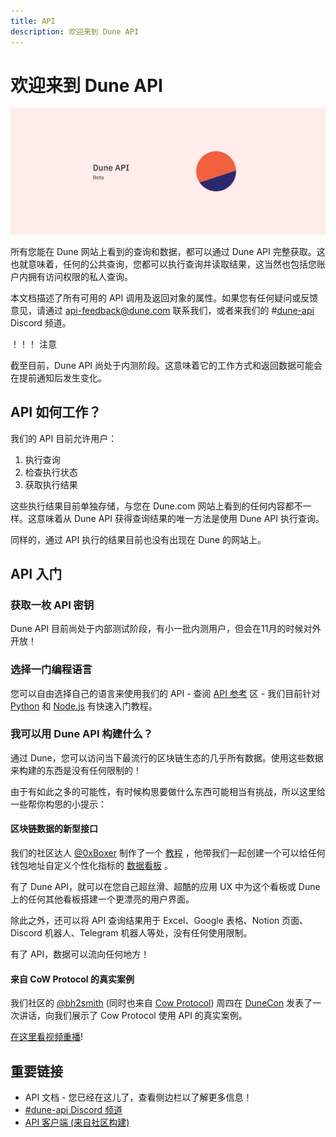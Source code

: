```yaml
---
title: API
description: 欢迎来到 Dune API
---
```


# 欢迎来到 Dune API

![dune API Cover](images/dune_api_cover.jpg)

所有您能在 Dune 网站上看到的查询和数据，都可以通过 Dune API 完整获取。这也就意味着，任何的公共查询，您都可以执行查询并读取结果，这当然也包括您账户内拥有访问权限的私人查询。

本文档描述了所有可用的 API 调用及返回对象的属性。如果您有任何疑问或反馈意见，请通过 [api-feedback@dune.com](mailto:api-feedback@dune.com) 联系我们，或者来我们的 #[dune-api](https://discord.com/channels/757637422384283659/1019910980634939433) Discord 频道。

！！！ 注意

截至目前，Dune API 尚处于内测阶段。这意味着它的工作方式和返回数据可能会在提前通知后发生变化。

## API 如何工作？

我们的 API 目前允许用户：

1. 执行查询
2. 检查执行状态
3. 获取执行结果

这些执行结果目前单独存储，与您在 Dune.com 网站上看到的任何内容都不一样。这意味着从 Dune API 获得查询结果的唯一方法是使用 Dune API 执行查询。

同样的，通过 API 执行的结果目前也没有出现在 Dune 的网站上。

## API 入门

### 获取一枚 API 密钥

Dune API 目前尚处于内部测试阶段，有小一批内测用户，但会在11月的时候对外开放！

### 选择一门编程语言

您可以自由选择自己的语言来使用我们的 API - 查阅 [API 参考](api-reference/authentication.md) 区 - 我们目前针对 [Python](quick-start/api-py.md) 和 [Node.js](quick-start/api-js.md) 有快速入门教程。

### 我可以用 Dune API 构建什么？

通过 Dune，您可以访问当下最流行的区块链生态的几乎所有数据。使用这些数据来构建的东西是没有任何限制的！

由于有如此之多的可能性，有时候构思要做什么东西可能相当有挑战，所以这里给一些帮你构思的小提示：

#### 区块链数据的新型接口

我们的社区达人 [@0xBoxer](https://dune.com/0xBoxer) 制作了一个 [教程](https://youtu.be/ez3VfcfNwvc) ，他带我们一起创建一个可以给任何钱包地址自定义个性化指标的 [数据看板](https://dune.com/0xBoxer/gas-tracker-dashboard) 。

有了 Dune API，就可以在您自己超丝滑、超酷的应用 UX 中为这个看板或 Dune 上的任何其他看板搭建一个更漂亮的用户界面。

除此之外，还可以将 API 查询结果用于 Excel、Google 表格、Notion 页面、 Discord 机器人、Telegram 机器人等处，没有任何使用限制。

有了 API，数据可以流向任何地方！

#### 来自 CoW Protocol 的真实案例

我们社区的 [@bh2smith](https://dune.com/bh2smith)  (同时也来自 [Cow Protocol](https://dune.com/cowprotocol)) 周四在 [DuneCon](https://dunecon.com) 发表了一次讲话，向我们展示了 Cow Protocol 使用 API 的真实案例。

[在这里看视频重播](https://youtu.be/VEvk-iqxXIM?t=404)!

## 重要链接

 - API 文档 - 您已经在这儿了，查看侧边栏以了解更多信息！
 - [#dune-api Discord 频道](https://discord.com/channels/757637422384283659/1019910980634939433)
 - [API 客户端 (来自社区构建)](https://dune.com/docs/api/quick-start/community-clients/)